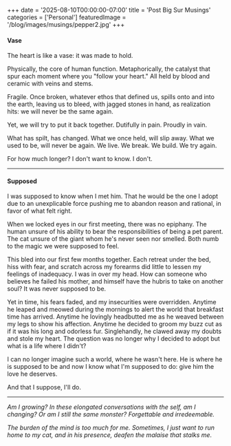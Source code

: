 +++
date = '2025-08-10T00:00:00-07:00'
title = 'Post Big Sur Musings'
categories = ['Personal']
featuredImage = '/blog/images/musings/pepper2.jpg'
+++

#### Vase

The heart is like a vase: it was made to hold. 

Physically, the core of human function. Metaphorically, the catalyst that spur each moment where you "follow your heart." All held by blood and ceramic with veins and stems.

Fragile. Once broken, whatever ethos that defined us, spills onto and into the earth, leaving us to bleed, with jagged stones in hand, as realization hits: we will never be the same again.

Yet, we will try to put it back together. Dutifully in pain. Proudly in vain.

What has spilt, has changed. What we once held, will slip away. What we used to be, will never be again. We live. We break. We build. We try again.

For how much longer? I don't want to know. I don't.

---

#### Supposed

I was supposed to know when I met him. That he would be the one I adopt due to an unexplicable force pushing me to abandon reason and rational, in favor of what felt right.

When we locked eyes in our first meeting, there was no epiphany. The human unsure of his ability to bear the responsibilities of being a pet parent. The cat unsure of the giant whom he's never seen nor smelled. Both numb to the magic we were supposed to feel. 

This bled into our first few months together. Each retreat under the bed, hiss with fear, and scratch across my forearms did little to lessen my feelings of inadequacy. I was in over my head. How can someone who believes he failed his mother, and himself have the hubris to take on another soul? It was never supposed to be.

Yet in time, his fears faded, and my insecurities were overridden. Anytime he leaped and meowed during the mornings to alert the world that breakfast time has arrived. Anytime he lovingly headbutted me as he weaved between my legs to show his affection. Anytime he decided to groom my buzz cut as if it was his long and odorless fur. Singlehandly, he clawed away my doubts and stole my heart. The question was no longer why I decided to adopt but what is a life where I didn't? 

I can no longer imagine such a world, where he wasn't here. He is where he is supposed to be and now I know what I'm supposed to do: give him the love he deserves. 

And that I suppose, I'll do. 

---

*Am I growing? In these elongated conversations with the self, am I changing? Or am I still the same monster? Forgettable and irredeemable.*

*The burden of the mind is too much for me. Sometimes, I just want to run home to my cat, and in his presence, deafen the malaise that stalks me.*